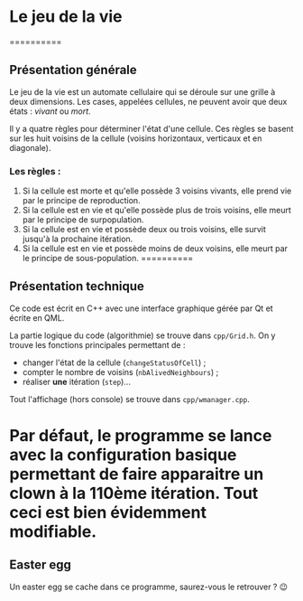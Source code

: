 # Le jeu de la vie
==========

## Présentation générale
Le jeu de la vie est un automate cellulaire qui se déroule sur une grille à deux dimensions. Les cases, appelées cellules, ne peuvent avoir que deux états : *vivant* ou *mort*.

Il y a quatre règles pour déterminer l'état d'une cellule. Ces règles se basent sur les huit voisins de la cellule (voisins horizontaux, verticaux et en diagonale).

### Les règles :
1. Si la cellule est morte et qu'elle possède 3 voisins vivants, elle prend vie par le principe de reproduction.
2. Si la cellule est en vie et qu'elle possède plus de trois voisins, elle meurt par le principe de surpopulation.
3. Si la cellule est en vie et possède deux ou trois voisins, elle survit jusqu'à la prochaine itération.
4. Si la cellule est en vie et possède moins de deux voisins, elle meurt par le principe de sous-population.
==========

## Présentation technique
Ce code est écrit en C++ avec une interface graphique gérée par Qt et écrite en QML.

La partie logique du code (algorithmie) se trouve dans `cpp/Grid.h`. On y trouve les fonctions principales permettant de :
* changer l'état de la cellule (`changeStatusOfCell`) ;
* compter le nombre de voisins (`nbAlivedNeighbours`) ;
* réaliser **une** itération (`step`)...

Tout l'affichage (hors console) se trouve dans `cpp/wmanager.cpp`.

Par défaut, le programme se lance avec la configuration basique permettant de faire apparaitre un clown à la 110ème itération. Tout ceci est bien évidemment modifiable.
==========

## Easter egg
Un easter egg se cache dans ce programme, saurez-vous le retrouver ? :wink:
